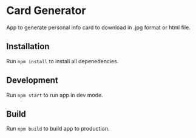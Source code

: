# Card Generator

App to generate personal info card to download in .jpg format or html file.

## Installation

Run `npm install` to install all depenedencies.

## Development 

Run `npm start` to run app in dev mode.

## Build

Run `npm build` to build app to production.